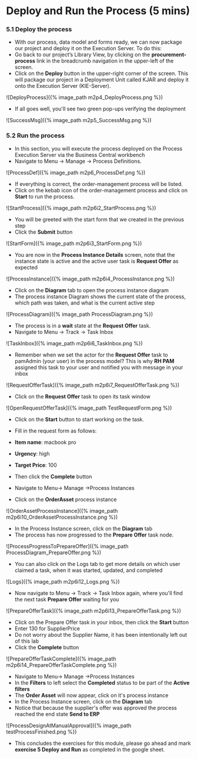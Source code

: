 # Deploy and Run the Process (5 mins)

### 5.1 Deploy the process

- With our process, data model and forms ready, we can now package our project and deploy it on the Execution Server. To do this:
- Go back to our project’s Library View, by clicking on the **procurement-process** link in the breadcrumb navigation in the upper-left of the screen.
- Click on the **Deploy** button in the upper-right corner of the screen. This will package our project in a Deployment Unit called KJAR and deploy it onto the Execution Server (KIE-Server).

![DeployProcess]({% image_path m2p4_DeployProcess.png %})

- If all goes well, you'll see two green pop-ups verifying the deployment

![SuccessMsg]({% image_path m2p5_SuccessMsg.png %})

### 5.2 Run the process

- In this section, you will execute the process deployed on the Process Execution Server via the Business Central workbench
- Navigate to Menu → Manage → Process Definitions. 

![ProcessDef]({% image_path m2p6_ProcessDef.png %})

- If everything is correct, the order-management process will be listed. 
- Click on the kebab icon of the order-management process and click on **Start** to run the process.

![StartProcess]({% image_path m2p6i2_StartProcess.png %})

- You will be greeted with the start form that we created in the previous step
- Click the **Submit** button

![StartForm]({% image_path m2p6i3_StartForm.png %})

- You are now in the **Process Instance Details** screen, note that the instance state is active and the active user task is **Request Offer** as expected

![ProcessInstance]({% image_path m2p6i4_ProcessInstance.png %})


- Click on the **Diagram** tab to open the process instance diagram
- The process instance Diagram shows the current state of the process, which path was taken, and what is the current active step

![ProcessDiagram]({% image_path ProcessDiagram.png %})

- The process is in a **wait** state at the **Request Offer** task. 
- Navigate to Menu → Track -> Task Inbox

![TaskInbox]({% image_path m2p6i6_TaskInbox.png %})


- Remember when we set the actor for the **Request Offer** task to pamAdmin (your user) in the process model?  This is why **RH PAM** assigned this task to your user and notified you with message in your inbox

![RequestOfferTask]({% image_path m2p6i7_RequestOfferTask.png %})

- Click on the **Request Offer** task to open its task window

![OpenRequestOfferTask]({% image_path TestRequestForm.png %})

- Click on the **Start** button to start working on the task. 
- Fill in the request form as follows:
- **Item name**: macbook pro
- **Urgency**: high
- **Target Price**: 100
- Then click the **Complete** button  

- Navigate to Menu-> Manage ->Process Instances
- Click on the **OrderAsset** process instance

![OrderAssetProcessInstance]({% image_path m2p6i10_OrderAssetProcessInstance.png %})

- In the Process Instance screen, click on the **Diagram** tab
- The process has now progressed to the **Prepare Offer** task node. 

![ProcessProgressToPrepareOffer]({% image_path ProcessDiagram_PrepareOffer.png %})

- You can also click on the Logs tab to get more details on which user claimed a task, when it was started, updated, and completed

![Logs]({% image_path m2p6i12_Logs.png %})

- Now navigate to Menu -> Track -> Task Inbox again, where you'll find the next task **Prepare Offer** waiting for you

![PrepareOfferTask]({% image_path m2p6i13_PrepareOfferTask.png %})

- Click on the Prepare Offer task in your inbox, then click the **Start** button
- Enter 130 for SupplierPrice
- Do not worry about the Supplier Name, it has been intentionally left out of this lab
- Click the **Complete** button

![PrepareOfferTaskComplete]({% image_path m2p6i14_PrepareOfferTaskComplete.png %})

- Navigate to Menu-> Manage ->Process Instances
- In the **Filters** to left select the **Completed** status to be part of the **Active filters**
- The **Order Asset** will now appear, click on it's process instance
- In the Process Instance screen, click on the **Diagram** tab
- Notice that because the supplier's offer was approved the process reached the end state **Send to ERP**

![ProcessDesignAtManualApproval]({% image_path testProcessFinished.png %})


- This concludes the exercises for this module, please go ahead and mark **exercise 5 Deploy and Run**  as completed in the google sheet.






